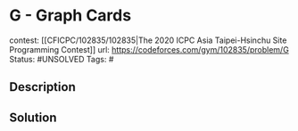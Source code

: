 # G - Graph Cards

contest: [[CFICPC/102835/102835|The 2020 ICPC Asia Taipei-Hsinchu Site Programming Contest]]
url: https://codeforces.com/gym/102835/problem/G
Status: #UNSOLVED
Tags: #

## Description

## Solution

